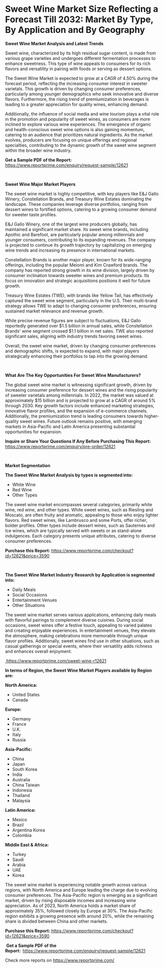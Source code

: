 <p><h1>Sweet Wine Market Size Reflecting a Forecast Till 2032: Market By Type, By Application and By Geography</h1></p><p><strong>Sweet Wine Market Analysis and Latest Trends</strong></p>
<p><p>Sweet wine, characterized by its high residual sugar content, is made from various grape varieties and undergoes different fermentation processes to enhance sweetness. This type of wine appeals to consumers for its rich flavors and versatility in pairing with foods or serving as dessert options. </p><p>The Sweet Wine Market is expected to grow at a CAGR of 4.50% during the forecast period, reflecting the increasing consumer interest in sweeter varietals. This growth is driven by changing consumer preferences, particularly among younger demographics who seek innovative and diverse flavors. Furthermore, the rising trend of premiumization in beverages is leading to a greater appreciation for quality wines, enhancing demand.</p><p>Additionally, the influence of social media and wine tourism plays a vital role in the promotion and popularity of sweet wines, as consumers are more inclined to explore various wine experiences. The emergence of organic and health-conscious sweet wine options is also gaining momentum, catering to an audience that prioritizes natural ingredients. As the market evolves, producers are focusing on unique offerings and regional specialties, contributing to the dynamic growth of the sweet wine segment within the broader wine industry.</p></p>
<p><strong>Get a Sample PDF of the Report:&nbsp;</strong> <a href="https://www.reportprime.com/enquiry/request-sample/12621?utm_campaign=3112&utm_medium=2&utm_source=Github&utm_content=ia&utm_term=19032025&utm_id=sweet-wine">https://www.reportprime.com/enquiry/request-sample/12621</a></p>
<p>&nbsp;</p>
<p><strong>Sweet Wine Major Market Players</strong></p>
<p><p>The sweet wine market is highly competitive, with key players like E&J Gallo Winery, Constellation Brands, and Treasury Wine Estates dominating the landscape. These companies leverage diverse portfolios, ranging from dessert wines to fortified options, catering to a growing consumer demand for sweeter taste profiles.</p><p>E&J Gallo Winery, one of the largest wine producers globally, has maintained a significant market share. Its sweet wine brands, including Apothic and Barefoot, are particularly popular among millennials and younger consumers, contributing to its expanding revenues. The company is projected to continue its growth trajectory by capitalizing on emerging wine trends and increasing its presence in international markets.</p><p>Constellation Brands is another major player, known for its wide-ranging offerings, including the popular Meiomi and Kim Crawford brands. The company has reported strong growth in its wine division, largely driven by consumer inclination towards sweeter wines and premium products. Its focus on innovation and strategic acquisitions positions it well for future growth.</p><p>Treasury Wine Estates (TWE), with brands like Yellow Tail, has effectively captured the sweet wine segment, particularly in the U.S. Their multi-brand strategy allows TWE to adapt to changing consumer preferences, ensuring sustained market relevance and revenue growth.</p><p>While precise revenue figures are subject to fluctuations, E&J Gallo reportedly generated over $1.5 billion in annual sales, while Constellation Brands' wine segment crossed $1.1 billion in net sales. TWE also reported significant sales, aligning with industry trends favoring sweet wines. </p><p>Overall, the sweet wine market, driven by changing consumer preferences and demographic shifts, is expected to expand, with major players strategically enhancing their portfolios to tap into the growing demand.</p></p>
<p>&nbsp;</p>
<p><strong>What Are The Key Opportunities For Sweet Wine Manufacturers?</strong></p>
<p><p>The global sweet wine market is witnessing significant growth, driven by increasing consumer preference for dessert wines and the rising popularity of sweeter varietals among millennials. In 2022, the market was valued at approximately $15 billion and is projected to grow at a CAGR of around 5% through 2030. Key growth factors include enhanced marketing strategies, innovative flavor profiles, and the expansion of e-commerce channels. Additionally, the premiumization trend is leading consumers towards higher-quality sweet wines. Future outlook remains positive, with emerging markets in Asia-Pacific and Latin America presenting substantial opportunities for expansion.</p></p>
<p><strong>Inquire or Share Your Questions If Any Before Purchasing This Report:</strong> <a href="https://www.reportprime.com/enquiry/pre-order/12621?utm_campaign=3112&utm_medium=2&utm_source=Github&utm_content=ia&utm_term=19032025&utm_id=sweet-wine">https://www.reportprime.com/enquiry/pre-order/12621</a></p>
<p>&nbsp;</p>
<p><strong>Market Segmentation</strong></p>
<p><strong>The Sweet Wine Market Analysis by types is segmented into:</strong></p>
<p><ul><li>White Wine</li><li>Red Wine</li><li>Other Types</li></ul></p>
<p><p>The sweet wine market encompasses several categories, primarily white wine, red wine, and other types. White sweet wines, such as Riesling and Moscato, are often fruity and aromatic, appealing to those who enjoy lighter flavors. Red sweet wines, like Lambrusco and some Ports, offer richer, bolder profiles. Other types include dessert wines, such as Sauternes and Ice wines, which are typically served with sweets or as stand-alone indulgences. Each category presents unique attributes, catering to diverse consumer preferences.</p></p>
<p><strong>Purchase this Report:&nbsp;</strong><a href="https://www.reportprime.com/checkout?id=12621&price=3590&utm_campaign=3112&utm_medium=2&utm_source=Github&utm_content=ia&utm_term=19032025&utm_id=sweet-wine">https://www.reportprime.com/checkout?id=12621&price=3590</a></p>
<p>&nbsp;</p>
<p><strong>The Sweet Wine Market Industry Research by Application is segmented into:</strong></p>
<p><ul><li>Daily Meals</li><li>Social Occasions</li><li>Entertainment Venues</li><li>Other Situations</li></ul></p>
<p><p>The sweet wine market serves various applications, enhancing daily meals with flavorful pairings to complement diverse cuisines. During social occasions, sweet wines offer a festive touch, appealing to varied palates and creating enjoyable experiences. In entertainment venues, they elevate the atmosphere, making celebrations more memorable through unique flavor profiles. Additionally, sweet wines find use in other situations, such as casual gatherings or special events, where their versatility adds richness and enhances overall enjoyment.</p></p>
<p><a href="https://www.reportprime.com/sweet-wine-r12621?utm_campaign=3112&utm_medium=2&utm_source=Github&utm_content=ia&utm_term=19032025&utm_id=sweet-wine">&nbsp;https://www.reportprime.com/sweet-wine-r12621</a></p>
<p><strong>In terms of Region, the Sweet Wine Market Players available by Region are:</strong></p>
<p>
    <p> <strong> North America: </strong>
        <ul>
            <li>United States</li>
            <li>Canada</li>
        </ul>
        </p> 
    <p> <strong> Europe: </strong>
        <ul>
            <li>Germany</li>
            <li>France</li>
            <li>U.K.</li>
            <li>Italy</li>
            <li>Russia</li>
        </ul>
        </p> 
    <p> <strong> Asia-Pacific: </strong>
        <ul>
            <li>China</li>
            <li>Japan</li>
            <li>South Korea</li>
            <li>India</li>
            <li>Australia</li>
            <li>China Taiwan</li>
            <li>Indonesia</li>
            <li>Thailand</li>
            <li>Malaysia</li>
        </ul>
        </p> 
    <p> <strong> Latin America: </strong>
        <ul>
            <li>Mexico</li>
            <li>Brazil</li>
            <li>Argentina Korea</li>
            <li>Colombia</li>
        </ul>
        </p> 
    <p> <strong> Middle East & Africa: </strong>
        <ul>
            <li>Turkey</li>
            <li>Saudi</li>
            <li>Arabia</li>
            <li>UAE</li>
            <li>Korea</li>
        </ul>
    </p>
    </p>
<p><p>The sweet wine market is experiencing notable growth across various regions, with North America and Europe leading the charge due to evolving consumer preferences. The Asia-Pacific region is emerging as a significant market, driven by rising disposable incomes and increasing wine appreciation. As of 2023, North America holds a market share of approximately 35%, followed closely by Europe at 30%. The Asia-Pacific region exhibits a growing presence with around 20%, while the remaining share is divided between China and other markets.</p></p>
<p><strong>Purchase this Report: </strong><a href="https://www.reportprime.com/checkout?id=12621&price=3590&utm_campaign=3112&utm_medium=2&utm_source=Github&utm_content=ia&utm_term=19032025&utm_id=sweet-wine">https://www.reportprime.com/checkout?id=12621&price=3590</a></p>
<p>&nbsp;<strong>Get a Sample PDF of the Report:&nbsp;&nbsp;</strong><a href="https://www.reportprime.com/enquiry/request-sample/12621?utm_campaign=3112&utm_medium=2&utm_source=Github&utm_content=ia&utm_term=19032025&utm_id=sweet-wine">https://www.reportprime.com/enquiry/request-sample/12621</a></p>
<p><strong></strong></p>
<p>Check more reports on <a href="https://www.reportprime.com/?utm_campaign=3112&utm_medium=2&utm_source=Github&utm_content=ia&utm_term=19032025&utm_id=sweet-wine">https://www.reportprime.com/</a></p>